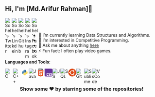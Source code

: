 ## Hi, I'm [Md.Arifur Rahman]👋

<a href="https://twitter.com/mrsohelcse">
  <img align="left" alt="Sohel's Twitter" width="22px" src="https://cdn-icons-png.flaticon.com/512/733/733579.png" />
</a>
<a href="linkedin.com/in/arifur-rahman-36a214278">
  <img align="left" alt="Sohel's Linkdein" width="22px" src="https://cdn-icons-png.flaticon.com/512/3536/3536505.png" />
</a>
<a href="https://github.com/mr-sohel">
  <img align="left" alt="Sohel's Github" width="22px" src="https://cdn-icons-png.flaticon.com/512/270/270798.png" />
</a>
<a href="https://instagram.com/ig_sohelrana/">
  <img align="left" alt="Sohel's Instagram" width="22px" src="https://cdn-icons-png.flaticon.com/512/2111/2111463.png" />
</a>
<a href="https://www.facebook.com/mrsohelcse/">
  <img align="left" alt="Sohel's Facebook" width="22px" src="https://cdn-icons-png.flaticon.com/512/5968/5968764.png" />
</a>
<br/>
<br/>

- 🌱 I’m currently learning Data Structures and Algorithms.
- 🤔 I’m interested in Competitive Programming.
- 💬 Ask me about anything [here](https://www.linkedin.com/in/mrsohelcse/)
- ⚡ Fun fact: I often play video games.



**Languages and Tools:**

<img align="left" alt="C" width="26px" src="https://cdn-icons-png.flaticon.com/512/3097/3097008.png"/>
<img align="left" alt="C++" width="26px" src="https://cdn-icons-png.flaticon.com/512/6132/6132222.png"/>
<img align="left" alt="Python" width="26px" src="https://raw.githubusercontent.com/github/explore/80688e429a7d4ef2fca1e82350fe8e3517d3494d/topics/python/python.png"/>
<img align="left" alt="Java" width="26px" src="https://cdn-icons-png.flaticon.com/512/226/226777.png"/>
<img align="left" alt="HTML5" width="26px" src="https://raw.githubusercontent.com/github/explore/80688e429a7d4ef2fca1e82350fe8e3517d3494d/topics/html/html.png"/>
<img align="left" alt="CSS3" width="26px" src="https://raw.githubusercontent.com/github/explore/80688e429a7d4ef2fca1e82350fe8e3517d3494d/topics/css/css.png" />

<img align="left" alt="JS" width="26px" src="https://cdn-icons-png.flaticon.com/512/4726/4726005.png"/>
<img align="left" alt="SQL" width="26px" src="https://cdn-icons-png.flaticon.com/512/4492/4492311.png"/>
<img align="left" alt="Ubuntu" width="26px" src="https://raw.githubusercontent.com/github/explore/80688e429a7d4ef2fca1e82350fe8e3517d3494d/topics/ubuntu/ubuntu.png"/>
<img align="left" alt="Git" width="26px" src="https://cdn-icons-png.flaticon.com/512/4494/4494748.png"/>
<img align="left" alt="Sublime" width="26px" src="https://www.sublimehq.com/images/sublime_text.png"/>
<img align="left" alt="VsCode" width="26px" src="https://upload.wikimedia.org/wikipedia/commons/9/9a/Visual_Studio_Code_1.35_icon.svg"/>
<br/>
<br/>

<div align="center">
  
### Show some ❤️ by starring some of the repositories!

</div>
